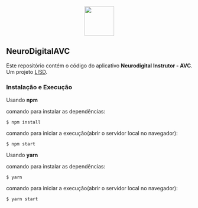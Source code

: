
<h3 align="center">
  <img src="/img/logo.png" width="80px" />
</h3>
<h2> NeuroDigitalAVC </h2>
<p>Este repositório contém o código do aplicativo <b>Neurodigital Instrutor - AVC</b>. Um projeto <a href="https://github.com/lisd-team">LISD</a>. </p>

<h3> Instalação e Execução </h3>

Usando **npm**

comando para instalar as dependências:
```
$ npm install
```
comando para iniciar a execução(abrir o servidor local no navegador):
```
$ npm start
```

Usando **yarn**

comando para instalar as dependências:
```
$ yarn
```
comando para iniciar a execução(abrir o servidor local no navegador):
```
$ yarn start
```
